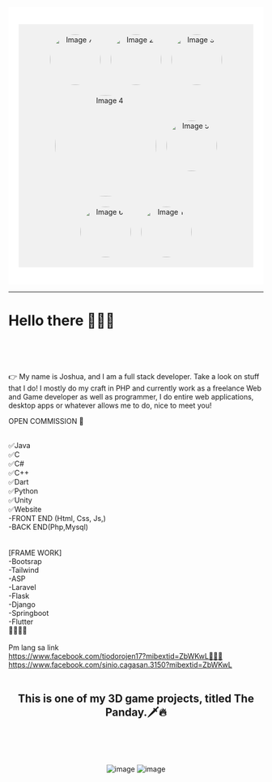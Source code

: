 ###
<link rel="stylesheet" href="https://use.fontawesome.com/releases/v5.15.3/css/all.css">

<div style="background-color: white; padding: 20px;">

<p align="center" style="display:flex; justify-content:center; align-items:center; flex-wrap:wrap; gap:20px; background-color:#f1f1f1; padding:20px;">
    <img src="https://user-images.githubusercontent.com/105678913/224469217-45d26dc7-d0b9-480e-85dc-f52fda16e561.png" alt="Image 7" width="100" height="100" style="border-radius:50%;">
    <img src="https://user-images.githubusercontent.com/105678913/224469237-e9b484cb-f3d7-4fe3-9c0f-5d72d5307f82.png" alt="Image 2" width="100" height="100" style="border-radius:50%;">
    <img src="https://user-images.githubusercontent.com/105678913/224469235-336c5e8e-a5d9-4216-8bcb-d7bcda85fe15.png" alt="Image 3" width="100" height="100" style="border-radius:50%;">
    <img src="https://user-images.githubusercontent.com/105678913/224468648-56361436-3358-49da-9732-e912c2daf133.png" alt="Image 4" width="200" height="200" style="border-radius:50%;">
    <img src="https://user-images.githubusercontent.com/105678913/224469232-d78c363a-3935-45d7-865d-6a5beb559631.png" alt="Image 5" width="100" height="100" style="border-radius:50%;">
    <img src="https://user-images.githubusercontent.com/105678913/224469229-ea1bae02-0662-48c4-9dd3-f3c880a9ef1f.png" alt="Image 6" width="100" height="100" style="border-radius:50%;">
    <img src="https://user-images.githubusercontent.com/105678913/224469246-8ed9f5ca-fe91-4b74-863d-0e6cc103d44f.png" alt="Image 1" width="100" height="100" style="border-radius:50%;">
</p>
</div>
  <hr>
    <h1> Hello there 👋👋👋 </h1> <br><br><br>
    <p class="center">👉 My name is Joshua, and I am a full stack developer. Take a look on stuff that I do! I mostly do my craft in PHP and currently work as a freelance Web and Game developer as well as programmer, I do entire web applications, desktop apps or whatever allows me to do, nice to meet you!</p>
  <p>OPEN COMMISSION 💯

<br>✅Java 
<br>✅C 
<br>✅C# 
<br>✅C++ 
<br>✅Dart
<br>✅Python
<br>✅Unity
<br>✅Website
<br>-FRONT END (Html, Css, Js,)
<br>-BACK END(Php,Mysql)
<br>
<br>
<br>[FRAME WORK]
<br>-Bootsrap
<br>-Tailwind
<br>-ASP
<br>-Laravel
<br>-Flask
<br>-Django
<br>-Springboot
<br>-Flutter
<br>🥰🥰🥰🥰
<br>
<br>Pm lang sa link
<br>https://www.facebook.com/tiodorojen17?mibextid=ZbWKwL🔑🔑🔑
<br>https://www.facebook.com/sinio.cagasan.3150?mibextid=ZbWKwL
<br><br>

<center><h2> This is one of my 3D game projects, titled The Panday.🗡️🔥



 </h2> <br><br><br>

![image](https://user-images.githubusercontent.com/105678913/227711955-28bf658d-596e-4773-a5b4-6bb3ead04e7e.png)
![image](https://user-images.githubusercontent.com/105678913/227712014-3b5a6852-c79d-427d-beef-eebeb8a2156e.png)
    
 </center>
<!--
**anderson895/anderson895** is a ✨ _special_ ✨ repository because its `README.md` (this file) appears on your GitHub profile.

Here are some ideas to get you started:

- 🔭 I’m currently working on ...
- 🌱 I’m currently learning ...
- 👯 I’m looking to collaborate on ...
- 🤔 I’m looking for help with ...
- 💬 Ask me about ...
- 📫 How to reach me: ...
- 😄 Pronouns: ...
- ⚡ Fun fact: ...
-->

